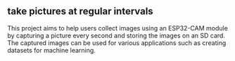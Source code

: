 ## take pictures at regular intervals ##
This project aims to help users collect images using an ESP32-CAM module by capturing a picture every second and storing the images on an SD card. The captured images can be used for various applications such as creating datasets for machine learning.
